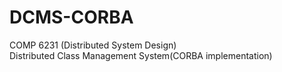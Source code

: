 # DCMS-CORBA
COMP 6231 (Distributed System Design)  
Distributed Class Management System(CORBA implementation)

